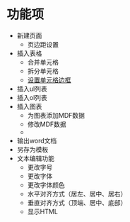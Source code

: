 # 功能项

- 新建页面
  - 页边距设置
- 插入表格
  - 合并单元格
  - 拆分单元格
  - [设置单元格边框](#)
- 插入ul列表
- 插入ol列表
- 插入图表
  - 为图表添加MDF数据
  - 修改MDF数据
  - 
- 输出word文档
- 另存为模板
- 文本编辑功能
  - 更改字号
  - 更改字体
  - 更改字体颜色
  - 水平对齐方式（居左、居中、居右）
  - 垂直对齐方式（顶端、居中、底部）
  - 显示HTML
  
  
  
